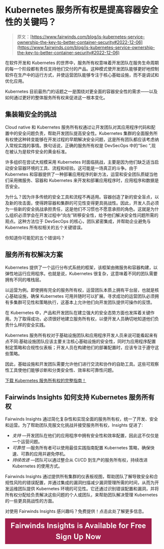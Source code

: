 # Kubernetes 服务所有权是提高容器安全性的关键吗？

> 原文：[https://www.fairwinds.com/blog/is-kubernetes-service-ownership-the-key-to-better-container-security#2022-12-06](https://www.fairwinds.com/blog/is-kubernetes-service-ownership-the-key-to-better-container-security#2022-12-06)

 在软件开发和 Kubernetes 的世界中，服务所有权意味着开发团队在服务生命周期的每一个阶段都有责任支持他们交付的产品。这种模式使开发团队能够更好地控制软件在生产中的运行方式，并使运营团队能够专注于核心基础设施，而不是调试和优化应用。

Kubernetes 目前最热门的话题之一是围绕对更全面的容器安全性的需求——以及如何通过更好的整体服务所有权来促进这一根本变化。

## 集装箱安全的挑战

Cloud native 和 Kubernetes 服务所有权通过让开发团队对其应用程序代码和配置中的安全问题负责，帮助开发团队提高安全性。Kubernetes 集群的全面服务所有权使这种转变能够在开发过程的早期解决安全问题，这是所有团队都应该考虑纳入常规实践的事情。换句话说，正确的服务所有权是 DevSecOps 中的“Sec ”,现在被认为是软件安全的黄金标准。

许多组织在尝试大规模采用 Kubernetes 时面临挑战，主要是因为他们缺乏适当启动安全容器环境的工具、流程和经验。这可能是一场真正的斗争。由于 Kubernetes 和容器提供了一种部署应用程序的新方法，运营和安全团队质疑当他们采用微服务、容器和 Kubernetes 来开发和部署应用程序时，应用程序和数据是否安全。

为什么？因为许多传统的安全工具和流程不再适用。容器创造了新的安全盲点，以及新的攻击面，使得跨容器和集群的可见性变得更具挑战性。因此，开发人员必须为一些新的安全挑战承担责任，这是他们不习惯也不愿意承担的角色。这就是为什么组织必须学会在开发过程中“向左”转移安全性，给予他们解决安全性问题所需的观点。这种方法位于 DevSecOps 的核心，团队紧密集成，并帮助企业避免与 Kubernetes 所有权相关的五个关键错误。

你知道你可能犯的五个错误吗？

## 服务所有权解决方案

Kubernetes 提供了一个运行分布式系统的框架，该框架由微服务和容器构建，以弹性地运行应用程序。也就是说，Kubernetes 很复杂，这意味着不同的团队需要拥有不同的堆栈层。

以运营为例。即使拥有完全的服务所有权，运营团队本质上拥有平台层，也就是核心基础设施，确保 Kubernetes 可用并随时可以扩展。寻求成功的运营团队必须拥有多集群可见性和策略执行，这基本上允许他们向开发团队提供可操作的反馈。

在 Kubernetes 中，产品和开发团队在建立强大的安全态势方面也发挥着关键作用。为了取得成功，必须很好地建立服务所有权，以便开发人员确切地知道他们负责什么样的安全实践。

Kubernetes 服务所有权对于基础设施团队和应用程序开发人员来说可能看起来有点不同:基础设施团队应该主要关注核心基础设施的安全性，同时为应用程序配置制定策略和合规性仪表板；开发人员在构建他们的部署配置时，应该专注于遵守这些策略。

因此，基础设施和开发团队需要允许他们进行交流和协作的自助工具。这些可观察性工具使他们能够诊断和分类安全性、效率和可靠性问题。

[下载 Kubernetes 服务所有权的完整指南！](/kubernetes-service-ownership-whitepaper)

## Fairwinds Insights 如何支持 Kubernetes 服务所有权

Fairwinds Insights 通过简化复杂性和实现全面的服务所有权，统一了开发、安全和运营。为了帮助团队克服文化挑战并接受服务所有权，Insights 促进了:

*   *支持* —开发团队在他们的应用程序中拥有安全性和效率配置，因此这不仅仅是一个运营问题。
*   *可靠性* —服务所有者可以使用最佳实践指南配置 Kubernetes 策略，确保快速、可靠的应用并避免停机。
*   *持续改进* —团队可以通过整合从 CI/CD 到生产的服务所有权，持续改进 Kubernetes 的使用方式。

Fairwinds Insights 通过提供所有集群的仪表板视图，帮助团队了解导致安全和合规性风险的错误配置，并通过集成的漏洞扫描减少漏洞管理所需的时间，从而为开发运维团队提供 Kubernetes 环境的可见性。它还通过识别错误配置和漏洞，并将所有权分配给负责解决这些问题的个人或团队，来帮助团队解决管理 Kubernetes 的一些更具挑战性的方面。

对使用 Fairwinds Insights 感兴趣吗？免费提供！点击此处了解更多信息。

[![Fairwinds Insights is Available for Free Sign Up Now](img/90e93a941f22f2087c3a229a91ea6c10.png)](https://cta-redirect.hubspot.com/cta/redirect/2184645/d329e036-9905-4715-85b8-31a98b50623c)